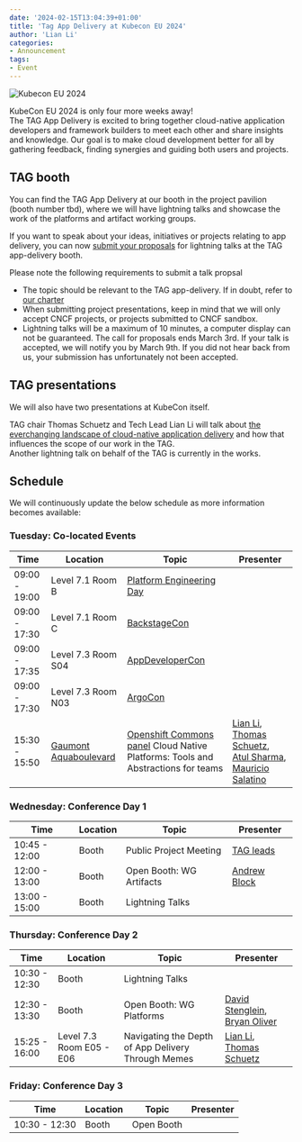 ```yaml
---
date: '2024-02-15T13:04:39+01:00'
title: 'Tag App Delivery at Kubecon EU 2024'
author: 'Lian Li'
categories:
- Announcement
tags:
- Event
---
```


![Kubecon EU 2024](/images/kubecon-eu-2024.png)

KubeCon EU 2024 is only four more weeks away!  
The TAG App Delivery is excited to bring together cloud-native application developers
and framework builders to meet each other and share insights and knowledge.
Our goal is to make cloud development better for all by gathering feedback,
finding synergies and guiding both users and projects.

## TAG booth
You can find the TAG App Delivery at our booth in the project pavilion (booth number tbd),
where we will have lightning talks and showcase the work of the platforms and artifact working groups.

If you want to speak about your ideas, initiatives or projects relating to app delivery,
you can now [submit your proposals](https://forms.gle/VxtPJs3t8Ezfnq928) for lightning talks
at the TAG app-delivery booth.

Please note the following requirements to submit a talk propsal
- The topic should be relevant to the TAG app-delivery. If in doubt, refer to [our charter](https://tag-app-delivery.cncf.io/)
- When submitting project presentations, keep in mind that we will only accept CNCF projects, or projects submitted to CNCF sandbox.
- Lightning talks will be a maximum of 10 minutes, a computer display can not be guaranteed.
The call for proposals ends March 3rd. If your talk is accepted, we will notify you by March 9th.
If you did not hear back from us, your submission has unfortunately not been accepted.


## TAG presentations
We will also have two presentations at KubeCon itself.

TAG chair Thomas Schuetz and Tech Lead Lian Li will talk about [the everchanging landscape
of cloud-native application delivery](https://sched.co/1YhhV) and how that influences the scope of our work in the TAG.  
Another lightning talk on behalf of the TAG is currently in the works.


## Schedule
We will continuously update the below schedule as more information becomes available:


### Tuesday: Co-located Events
Time | Location | Topic  | Presenter
-----|----------|--------|----
09:00 - 19:00 | Level 7.1 Room B | [Platform Engineering Day](https://events.linuxfoundation.org/kubecon-cloudnativecon-europe/co-located-events/platform-engineering-day/)
09:00 - 17:30 | Level 7.1 Room C | [BackstageCon](https://events.linuxfoundation.org/kubecon-cloudnativecon-europe/co-located-events/backstagecon/)
09:00 - 17:35 | Level 7.3 Room S04 | [AppDeveloperCon](https://events.linuxfoundation.org/kubecon-cloudnativecon-europe/co-located-events/appdevelopercon/)
09:00 - 17:30 | Level 7.3 Room N03 |  [ArgoCon](https://events.linuxfoundation.org/kubecon-cloudnativecon-europe/co-located-events/argocon/)
15:30 - 15:50 | [Gaumont Aquaboulevard](https://maps.app.goo.gl/amQ4598RT1ouB5nd8) | [Openshift Commons panel](https://commons.openshift.org/gatherings/kubecon-24-mar-19/) Cloud Native Platforms: Tools and Abstractions for teams | [Lian Li](https://www.linkedin.com/in/lian-li/), [Thomas Schuetz](https://www.linkedin.com/in/thschue/), [Atul Sharma](https://www.linkedin.com/in/atulpriyasharma/), [Mauricio Salatino](https://www.linkedin.com/in/salaboy/)

### Wednesday: Conference Day 1
Time | Location | Topic | Presenter
-----|----------|-------|----
10:45 - 12:00 | Booth | Public Project Meeting | [TAG leads](https://tag-app-delivery.cncf.io/#leads)
12:00 - 13:00 | Booth | Open Booth: WG Artifacts | [Andrew Block](https://www.linkedin.com/in/andrewsblock/)
13:00 - 15:00 | Booth | Lightning Talks

### Thursday: Conference Day 2
Time | Location | Topic | Presenter
-----|----------|-------|----
10:30 - 12:30 | Booth | Lightning Talks
12:30 - 13:30 | Booth | Open Booth: WG Platforms | [David Stenglein](https://www.linkedin.com/in/davidstenglein/), [Bryan Oliver](https://www.linkedin.com/in/olivercodes/)
15:25 - 16:00 | Level 7.3 Room E05 - E06 | Navigating the Depth of App Delivery Through Memes | [Lian Li](https://www.linkedin.com/in/lian-li/), [Thomas Schuetz](https://www.linkedin.com/in/thschue/)

### Friday: Conference Day 3
Time | Location | Topic | Presenter
-----|----------|-------|----
10:30 - 12:30 | Booth | Open Booth